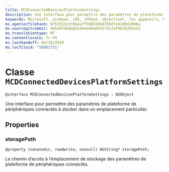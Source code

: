```yaml
---
title: MCDConnectedDevicesPlatformSettings
description: Une interface pour permettre des paramètres de plateforme de périphériques connectés à stocker dans un emplacement particulier.
keywords: Microsoft, windows, iOS, iPhone, objectiveC, les appareils, Project Rome connectés
ms.openlocfilehash: 9753553cefbbeaff598550687b8dfa5100d2006e
ms.sourcegitcommit: 945a0f4bda02e3b4eb9a665379c2af9bd5285a53
ms.translationtype: MT
ms.contentlocale: fr-FR
ms.lasthandoff: 04/18/2019
ms.locfileid: "59801751"
---
```

# <a name="class-mcdconnecteddevicesplatformsettings"></a>Classe `MCDConnectedDevicesPlatformSettings` 

```
@interface MCDConnectedDevicesPlatformSettings : NSObject
```  
Une interface pour permettre des paramètres de plateforme de périphériques connectés à stocker dans un emplacement particulier.  

## <a name="properties"></a>Properties

### <a name="storagepath"></a>storagePath
`@property (nonatomic, readwrite, nonnull) NSString* storagePath;`

Le chemin d’accès à l’emplacement de stockage des paramètres de plateforme de périphériques connectés.